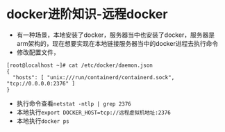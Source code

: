 

# docker进阶知识-远程docker

- 有一种场景，本地安装了docker，服务器当中也安装了docker，服务器是arm架构的，现在想要实现在本地链接服务器当中的docker进程去执行命令
- 修改配置文件，

```
[root@localhost ~]# cat /etc/docker/daemon.json
{
  "hosts": [ "unix:///run/containerd/containerd.sock", "tcp://0.0.0.0:2376" ]
}
```

- 执行命令查看`netstat -ntlp | grep 2376`
- 本地执行`export DOCKER_HOST=tcp://远程虚拟机地址:2376`
- 本地执行`docker ps`